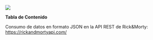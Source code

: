 ![](https://mikiwilo10.github.io/paginaweb/images/avatarc2.jpg)


**Tabla de Contenido**


Consumo de datos en formato JSON en la API REST de Rick&Morty:
https://rickandmortyapi.com/
